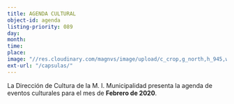 ```yaml
---
title: AGENDA CULTURAL
object-id: agenda
listing-priority: 089
day:
month:
time:
place:
image: "//res.cloudinary.com/magnvs/image/upload/c_crop,g_north,h_945,w_1000/v1580516781/bfgmitgbs4ygzanvx63d.jpg"
ext-url: "/capsulas/"
---
```

La Dirección de Cultura de la M. I. Municipalidad presenta la agenda de eventos culturales para el mes de **Febrero de 2020**.
